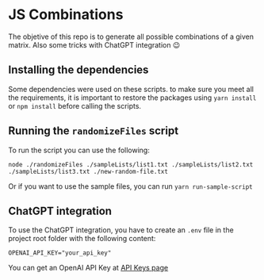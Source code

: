 # JS Combinations

The objetive of this repo is to generate all possible combinations of a given matrix. Also some tricks with ChatGPT integration 😉

## Installing the dependencies

Some dependencies were used on these scripts. to make sure you meet all the requirements, it is important to restore the packages using `yarn install` or `npm install` before calling the scripts.

## Running the `randomizeFiles` script

To run the script you can use the following:

`node ./randomizeFiles ./sampleLists/list1.txt ./sampleLists/list2.txt ./sampleLists/list3.txt ./new-random-file.txt`

Or if you want to use the sample files, you can run `yarn run-sample-script`

## ChatGPT integration

To use the ChatGPT integration, you have to create an `.env` file in the project root folder with the following content:

`OPENAI_API_KEY="your_api_key"`

You can get an OpenAI API Key at [API Keys page](https://platform.openai.com/account/api-keys)
